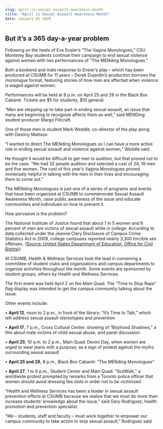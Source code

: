 ```yaml
---
slug: april-is-sexual-assault-awareness-month
title: "April is Sexual Assault Awareness Month"
date: January 01 2020
---
```


<h2>But it’s a 365 day-a-year problem</h2><p>Following on the heels of Eve Ensler’s “The Vagina Monologues,” CSU Monterey Bay students continue their campaign to end sexual violence against women with two performances of “The MENding Monologues.”
</p><p>Both a bookend and male response to Ensler’s play – which has been produced at CSUMB for 11 years – Derek Dujardin’s production borrows the monologue format, featuring stories of how men are affected when violence is waged against women.
</p><p>Performances will be held at 8 p.m. on April 25 and 26 in the Black Box Cabaret. Tickets are $5 for students, $10 general.
</p><p>“Men are stepping up to take part in ending sexual assault, an issue that many are beginning to recognize affects them as well,” said MENDing student producer Margo Flitcraft.
</p><p>One of those men is student Mark Weddle, co-director of the play along with Destiny Mattson.
</p><p>“I wanted to direct The MENding Monologues so I can have a more active role in ending sexual assault and violence against women,” Weddle said.
</p><p>He thought it would be difficult to get men to audition, but that proved not to be the case. “We had 32 people audition and selected a cast of 24, 19 men and five women. The cast of this year’s Vagina Monologues proved immensely helpful in talking with the men in their lives and encouraging them to come out.”
</p><p>The MENding Monologues is just one of a series of programs and events that have been organized at CSUMB to commemorate Sexual Assault Awareness Month, raise public awareness of the issue and educate communities and individuals on how to prevent it.
</p><p>How pervasive is the problem?
</p><p>The National Institute of Justice found that about 1 in 5 women and 6 percent of men are victims of sexual assault while in college. According to data collected under the Jeanne Clery Disclosure of Campus Crime Statistics Act in 2009, college campuses reported nearly 3,300 forcible sex offenses. (<a href="http://www2.ed.gov/about/offices/list/ocr/letters/colleague-201104.pdf">Source: United States Department of Education, Office for Civil Rights</a>))
</p><p>At CSUMB, Health &amp; Wellness Services took the lead in convening a committee of student clubs and organizations and campus departments to organize activities throughout the month. Some events are sponsored by student groups, others by Health and Wellness Services.
</p><p>The first event was held April 2 on the Main Quad. The “Time to Stop Rape” flag display was intended to get the campus community talking about the issue.
</p><p>Other events include:
</p><p>• <strong>April 12</strong>, noon to 2 p.m., in front of the library: “It’s Time to Talk,” which will address sexual assault stereotypes and prevention
</p><p>• <strong>April 17</strong>, 7 p.m., Cross Cultural Center: showing of “Boyhood Shadows,” a film about male victims of child sexual abuse, and panel discussion
</p><p>• <strong>April 25</strong>, 10 a.m. to 2 p.m., Main Quad: Denim Day, when women are urged to wear jeans with a purpose, as a sign of protest against the myths surrounding sexual assault
</p><p>• <strong>April 25 and 26</strong>, 8 p.m., Black Box Cabaret: "The MENding Monologues"
</p><p>• <strong>April 27</strong>, 1 to 6 p.m., Student Center and Main Quad: “SlutWalk,” a worldwide protest prompted by remarks from a Toronto police officer that women should avoid dressing like sluts in order not to be victimized
</p><p>“Health and Wellness Services has been a leader in sexual assault prevention efforts at CSUMB because we realize that we must do more than increase students’ knowledge about the issue,” said Gary Rodriguez, health promotion and prevention specialist.
</p><p>“We – students, staff and faculty – must work together to empower our campus community to take action to stop sexual assault,” Rodriguez said.
</p><p> 
</p>
